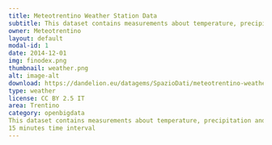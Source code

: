 ```yaml
---
title: Meteotrentino Weather Station‎ Data
subtitle: This dataset contains measurements about temperature, precipitation and wind speed/direction taken in 36 Weather Stations.
owner: Meteotrentino
layout: default
modal-id: 1
date: 2014-12-01
img: finodex.png
thumbnail: weather.png
alt: image-alt
download: https://dandelion.eu/datagems/SpazioDati/meteotrentino-weather-station-data/description/
type: weather
license: CC BY 2.5 IT
area: Trentino
category: openbigdata
This dataset contains measurements about temperature, precipitation and wind speed/direction taken in 36 Weather Stations.
15 minutes time interval
---
```

